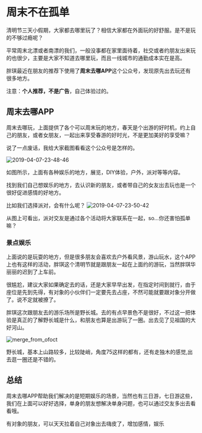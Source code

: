# 周末不在孤单

清明节三天小假期，大家都去哪里玩了？相信大家都在外面玩的好舒服。是不是玩的不够过瘾呢？

平常周末北漂或者南漂的我们，一般没事都在家里面待着，社交或者约朋友出来玩的也很少，主要是大家不知道去哪里玩，而且一线城市的通勤成本实在是高。

胖琪最近在朋友的推荐下使用了**周末去哪APP**这个公众号，发现原先出去玩还有很多地方。

注意：**个人推荐，不是广告**，自己体验过的。

## 周末去哪APP

周末去哪玩，上面提供了各个可以周末玩的地方，春天是个出游的好时机，约上自己的朋友，或者女朋友，一起出来享受春游的好时光，不是更加美好的享受嘛？

说了一点废话，我给大家截图看看这个公众号是怎样的。

![2019-04-07-23-48-46](http://jikelearn.cn/2019-04-07-23-48-46.png)

如图所示，上面有各种娱乐的地方，展览，DIY体验，户外，派对等等内容。

找到我们自己想娱乐的地方，去认识新的朋友，或者带自己的女友出去玩也是一个很好促进感情的好地方。

比如我们选择派对，会有什么呢？
![2019-04-07-23-50-42](http://jikelearn.cn/2019-04-07-23-50-42.png)

从图上可看出，派对交友是通过各个活动将大家联系在一起，so...你还害怕孤单嘛？

### 景点娱乐

上面说的是玩耍的地方，但是很多朋友会喜欢去户外看风景，游山玩水，这个APP上也有这样的活动，胖琪这个清明节就是跟朋友一起在上面约的游玩，当然胖琪华丽丽的迟到了上车前。

很尴尬，建议大家如果确定去的话，还是大家早早出发，在指定时间到就行，由于座位是先到先得，有对象的小伙伴们一定要先去占座，不然可能就要跟对象分开做了。说不定就被撩了。

胖琪这次跟朋友去的游乐场所是野长城。去的有点早景色不是很好，不过这一把体验是真正的了解野长城是什么，和朋友也算是出游玩了一圈。出去见了见祖国的大好河山。

![merge_from_ofoct](http://jikelearn.cn/merge_from_ofoct.jpg)

野长城，基本上山路较多，比较陡峭，角度75这样的都有，还有走独木的感觉,出去逛一圈还是不错的。

## 总结

周末去哪APP帮助我们解决的是短期娱乐的场景，当然也有三日游，七日游这些，我们在上面可以好好选择，单身的朋友想解决单身问题，也可以通过交友多出去看看哦。

有对象的朋友，可以天天拉着自己对象出去嗨皮了，增加感情，娱乐